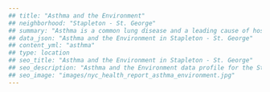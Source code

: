 ```yaml
---
## title: "Asthma and the Environment"
## neighborhood: "Stapleton - St. George"
## summary: "Asthma is a common lung disease and a leading cause of hospitalizations for children under 15 years old. This report provides a summary of asthma indicators by neighborhood. It also describes housing and neighborhood characteristics that can make asthma worse."
## data_json: "Asthma and the Environment in Stapleton - St. George"
## content_yml: "asthma"
## type: location
## seo_title: "Asthma and the Environment in Stapleton - St. George"
## seo_description: "Asthma and the Environment data profile for the Stapleton - St. George neighborhood of NYC."
## seo_image: "images/nyc_health_report_asthma_environment.jpg"
---
```

